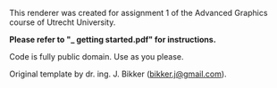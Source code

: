 This renderer was created for assignment 1 of the Advanced Graphics course of Utrecht University.

**Please refer to "_ getting started.pdf" for instructions.**

Code is fully public domain. Use as you please.

Original template by dr. ing. J. Bikker (bikker.j@gmail.com).
